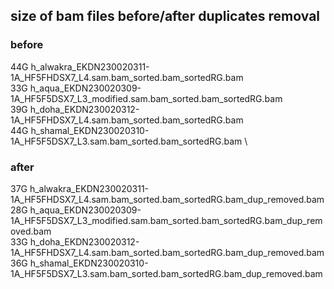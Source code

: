 ## size of bam files before/after duplicates removal

### before
44G	h_alwakra_EKDN230020311-1A_HF5FHDSX7_L4.sam.bam_sorted.bam_sortedRG.bam \
33G	h_aqua_EKDN230020309-1A_HF5F5DSX7_L3_modified.sam.bam_sorted.bam_sortedRG.bam \
39G	h_doha_EKDN230020312-1A_HF5FHDSX7_L4.sam.bam_sorted.bam_sortedRG.bam \
44G	h_shamal_EKDN230020310-1A_HF5F5DSX7_L3.sam.bam_sorted.bam_sortedRG.bam  \

### after
37G	h_alwakra_EKDN230020311-1A_HF5FHDSX7_L4.sam.bam_sorted.bam_sortedRG.bam_dup_removed.bam \
28G	h_aqua_EKDN230020309-1A_HF5F5DSX7_L3_modified.sam.bam_sorted.bam_sortedRG.bam_dup_removed.bam \
33G	h_doha_EKDN230020312-1A_HF5FHDSX7_L4.sam.bam_sorted.bam_sortedRG.bam_dup_removed.bam \
36G	h_shamal_EKDN230020310-1A_HF5F5DSX7_L3.sam.bam_sorted.bam_sortedRG.bam_dup_removed.bam
